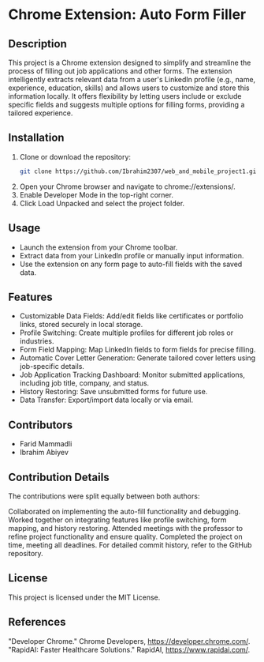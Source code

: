 # Chrome Extension: Auto Form Filler

## Description
This project is a Chrome extension designed to simplify and streamline the process of filling out job applications and other forms.
The extension intelligently extracts relevant data from a user's LinkedIn profile (e.g., name, experience, education, skills) 
and allows users to customize and store this information locally. It offers flexibility by letting users include or exclude specific
fields and suggests multiple options for filling forms, providing a tailored experience.

## Installation
1. Clone or download the repository:  
   ```bash
   git clone https://github.com/Ibrahim2307/web_and_mobile_project1.git
2. Open your Chrome browser and navigate to chrome://extensions/.
3. Enable Developer Mode in the top-right corner.
4. Click Load Unpacked and select the project folder.

## Usage
- Launch the extension from your Chrome toolbar.
- Extract data from your LinkedIn profile or manually input information.
- Use the extension on any form page to auto-fill fields with the saved data.
  
## Features
- Customizable Data Fields: Add/edit fields like certificates or portfolio links, stored securely in local storage.
- Profile Switching: Create multiple profiles for different job roles or industries.
- Form Field Mapping: Map LinkedIn fields to form fields for precise filling.
- Automatic Cover Letter Generation: Generate tailored cover letters using job-specific details.
- Job Application Tracking Dashboard: Monitor submitted applications, including job title, company, and status.
- History Restoring: Save unsubmitted forms for future use.
- Data Transfer: Export/import data locally or via email.

## Contributors
* Farid Mammadli
* Ibrahim Abiyev

## Contribution Details
The contributions were split equally between both authors:

Collaborated on implementing the auto-fill functionality and debugging.
Worked together on integrating features like profile switching, form mapping, and history restoring.
Attended meetings with the professor to refine project functionality and ensure quality.
Completed the project on time, meeting all deadlines.
For detailed commit history, refer to the GitHub repository.

## License
This project is licensed under the MIT License.

## References
"Developer Chrome." Chrome Developers, https://developer.chrome.com/.
"RapidAI: Faster Healthcare Solutions." RapidAI, https://www.rapidai.com/.

